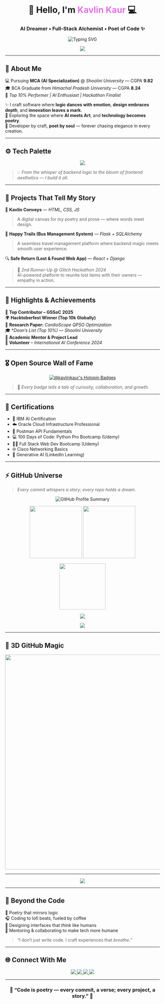 <!-- 🌸 KAVLIN KAUR | THE AESTHETIC DEVELOPER README 🌸 -->

<h1 align="center">🌸 Hello, I'm <span style="color:#E272E5;">Kavlin Kaur</span> 💻</h1>
<h3 align="center">AI Dreamer • Full-Stack Alchemist • Poet of Code ✨</h3>

<p align="center">
  <img src="https://readme-typing-svg.herokuapp.com?font=Poppins&weight=600&size=22&pause=1000&color=E272E5&center=true&vCenter=true&width=700&height=80&lines=Turning+Ideas+into+Living+Code+%F0%9F%A7%91%E2%80%8D%F0%9F%92%BB;Blending+Logic+with+Emotion+%F0%9F%92%9C;Code.+Create.+Conquer.+With+Heart+%F0%9F%8C%9F" alt="Typing SVG" />
</p>

<p align="center">
  <img src="https://capsule-render.vercel.app/api?type=waving&color=E272E5&height=100&section=header" />
</p>

---

## 🌸 About Me  

💻 Pursuing **MCA (AI Specialization)** @ *Shoolini University* — CGPA **9.82**  
🎓 BCA Graduate from *Himachal Pradesh University* — CGPA **8.24**  
🏅 *Top 10% Performer | AI Enthusiast | Hackathon Finalist*  

✨ I craft software where **logic dances with emotion**, **design embraces depth**, and **innovation leaves a mark**.  
🧠 Exploring the space where **AI meets Art**, and **technology becomes poetry**.  
🎨 Developer by craft, **poet by soul** — forever chasing elegance in every creation.  

---

## ⚙️ Tech Palette  

<p align="center">
  <img src="https://skillicons.dev/icons?i=python,react,flask,tailwind,bootstrap,mysql,html,css,js,git,github,postman,vscode&theme=light" />
</p>

> 💡 *From the whisper of backend logic to the bloom of frontend aesthetics — I build it all.*

---

## 🚀 Projects That Tell My Story  

💫 **Kavlin Conveys** — *HTML, CSS, JS*  
> A digital canvas for my poetry and prose — where words meet design.  

🚌 **Happy Trails (Bus Management System)** — *Flask + SQLAlchemy*  
> A seamless travel management platform where backend magic meets smooth user experience.  

🔍 **Safe Return (Lost & Found Web App)** — *React + Django*  
> 🥈 *2nd Runner-Up @ Glitch Hackathon 2024*  
> AI-powered platform to reunite lost items with their owners — empathy in action.  

---

## 🌟 Highlights & Achievements  

🏅 **Top Contributor – GSSoC 2025**  
🌍 **Hacktoberfest Winner (Top 10k Globally)**  
🧠 **Research Paper:** *CardioScope QPSO Optimization*  
🎓 **Dean’s List (Top 10%) — Shoolini University*  
🧩 **Academic Mentor & Project Lead**  
💬 **Volunteer** – *International AI Conference 2024*  

---

## 🎖️ Open Source Wall of Fame  

<p align="center">
  <a href="https://holopin.io/@kavlinkaur">
    <img src="https://holopin.me/kavlinkaur" alt="@kavlinkaur's Holopin Badges" />
  </a>
</p>

> 💬 *Every badge tells a tale of curiosity, collaboration, and growth.*

---

## 📜 Certifications  

- 🧠 IBM AI Certification  
- ☁️ Oracle Cloud Infrastructure Professional  
- 🔧 Postman API Fundamentals  
- 💻 100 Days of Code: Python Pro Bootcamp (Udemy)  
- 🧑‍💻 Full Stack Web Dev Bootcamp (Udemy)  
- 🌐 Cisco Networking Basics  
- 🤖 Generative AI (LinkedIn Learning)  

---

## ⚡ GitHub Universe  

> *Every commit whispers a story; every repo holds a dream.*

<p align="center">
  <img src="https://github-profile-summary-cards.vercel.app/api/cards/profile-details?username=Kavlin-Kaur&theme=tokyonight" alt="GitHub Profile Summary" />
</p>

<p align="center">
  <img src="https://github-readme-stats.vercel.app/api?username=Kavlin-Kaur&show_icons=true&theme=tokyonight&border_radius=15&title_color=E272E5&icon_color=E272E5&bg_color=0D1117&hide_border=true" height="170" />
  <img src="https://github-readme-streak-stats.herokuapp.com/?user=Kavlin-Kaur&theme=tokyonight&hide_border=true&background=0D1117&ring=E272E5&fire=E272E5&currStreakLabel=E272E5" height="170" />
</p>

<p align="center">
  <img src="https://github-readme-stats.vercel.app/api/top-langs/?username=Kavlin-Kaur&layout=compact&theme=tokyonight&hide_border=true&title_color=E272E5" height="150" />
</p>

<p align="center">
  <img src="https://github-readme-activity-graph.vercel.app/graph?username=Kavlin-Kaur&bg_color=0D1117&color=E272E5&line=E272E5&point=FFFFFF&area=true&hide_border=true" />
</p>

<p align="center">
  <img src="https://raw.githubusercontent.com/Kavlin-Kaur/Kavlin-Kaur/main/output/github-contribution-grid-snake.svg" />
</p>

---

## 🪩 3D GitHub Magic  

<p align="center">
  <img src="https://raw.githubusercontent.com/Kavlin-Kaur/Kavlin-Kaur/main/profile-3d-contrib/profile-night-rainbow.svg" width="700" />
</p>

---

<p align="center">
  <img src="https://capsule-render.vercel.app/api?type=waving&color=E272E5&height=100&section=footer" />
</p>

---

## 💖 Beyond the Code  

🌷 Poetry that mirrors logic  
🎧 Coding to lofi beats, fueled by coffee  
💭 Designing interfaces that *think* like humans  
🚀 Mentoring & collaborating to make tech more humane  

> “I don’t just write code. I craft experiences that *breathe.*”

---

## 🌐 Connect With Me  

<p align="center">
  <a href="https://www.linkedin.com/in/kavlin-kaur">
    <img src="https://img.shields.io/badge/-LinkedIn-0077B5?style=for-the-badge&logo=linkedin&logoColor=white" />
  </a>
  <a href="mailto:kavlinkaur2907@gmail.com">
    <img src="https://img.shields.io/badge/-Email-D14836?style=for-the-badge&logo=gmail&logoColor=white" />
  </a>
  <a href="https://instagram.com/k_kavlin">
    <img src="https://img.shields.io/badge/-Instagram-E4405F?style=for-the-badge&logo=instagram&logoColor=white" />
  </a>
  <a href="https://github.com/Kavlin-Kaur">
    <img src="https://img.shields.io/badge/-GitHub-181717?style=for-the-badge&logo=github&logoColor=white" />
  </a>
</p>

---

<h3 align="center">🧠 “Code is poetry — every commit, a verse; every project, a story.” 💫</h3>
